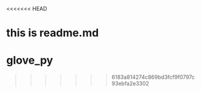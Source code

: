 <<<<<<< HEAD

this is readme.md
=======



# glove_py
>>>>>>> 6183a814274c869bd3fcf9f0797c93ebfa2e3302
